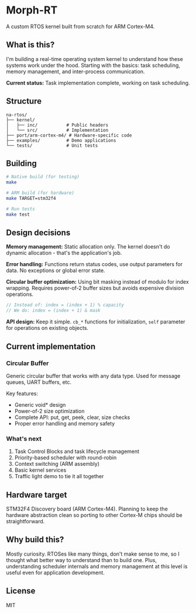 # Morph-RT

A custom RTOS kernel built from scratch for ARM Cortex-M4.

## What is this?

I'm building a real-time operating system kernel to understand how these systems work under the hood. Starting with the basics: task scheduling, memory management, and inter-process communication.

**Current status:** Task implementation complete, working on task scheduling.

## Structure

```
na-rtos/
├── kernel/
│   ├── inc/           # Public headers
│   └── src/           # Implementation
├── port/arm-cortex-m4/ # Hardware-specific code
├── examples/          # Demo applications
└── tests/             # Unit tests
```

## Building

```bash
# Native build (for testing)
make

# ARM build (for hardware)
make TARGET=stm32f4

# Run tests
make test
```

## Design decisions

**Memory management:** Static allocation only. The kernel doesn't do dynamic allocation - that's the application's job.

**Error handling:** Functions return status codes, use output parameters for data. No exceptions or global error state.

**Circular buffer optimization:** Using bit masking instead of modulo for index wrapping. Requires power-of-2 buffer sizes but avoids expensive division operations.

```c
// Instead of: index = (index + 1) % capacity
// We do: index = (index + 1) & mask
```

**API design:** Keep it simple. `cb_*` functions for initialization, `self` parameter for operations on existing objects.

## Current implementation

### Circular Buffer
Generic circular buffer that works with any data type. Used for message queues, UART buffers, etc.

Key features:
- Generic void* design
- Power-of-2 size optimization
- Complete API: put, get, peek, clear, size checks
- Proper error handling and memory safety

### What's next
1. Task Control Blocks and task lifecycle management
2. Priority-based scheduler with round-robin
3. Context switching (ARM assembly)
4. Basic kernel services
5. Traffic light demo to tie it all together

## Hardware target

STM32F4 Discovery board (ARM Cortex-M4). Planning to keep the hardware abstraction clean so porting to other Cortex-M chips should be straightforward.

## Why build this?

Mostly curiosity. RTOSes like many things, don't make sense to me, so I thought what better way to understand than to build one.
Plus, understanding scheduler internals and memory management at this level is useful even for application development.

## License

MIT
